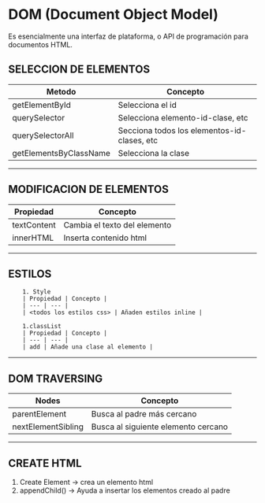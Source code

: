 # DOM (Document Object Model)

Es esencialmente una interfaz de plataforma, o API de programación para documentos HTML.

## SELECCION DE ELEMENTOS

| Metodo | Concepto |
| --- | --- |
| getElementById | Selecciona el id |
| querySelector | Selecciona elemento-id-clase, etc |
| querySelectorAll | Secciona todos los elementos-id-clases, etc |
| getElementsByClassName | Selecciona la clase |

---
## MODIFICACION DE ELEMENTOS

| Propiedad | Concepto |
| --- | --- |
| textContent | Cambia el texto del elemento |
| innerHTML | Inserta contenido html |

---

## ESTILOS

        1. Style
        | Propiedad | Concepto |
        | --- | --- |
        | <todos los estilos css> | Añaden estilos inline |

        1.classList
        | Propiedad | Concepto |
        | --- | --- |
        | add | Añade una clase al elemento |

---

## DOM TRAVERSING

| Nodes | Concepto |
| --- | --- |
| parentElement | Busca al padre más cercano |
| nextElementSibling | Busca al siguiente elemento cercano |

---

## CREATE HTML

1. Create Element -> crea un elemento html
1. appendChild() -> Ayuda a insertar los elementos creado al padre
